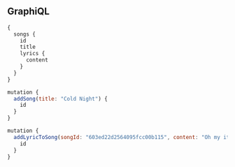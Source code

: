 ## GraphiQL

```javascript
{
  songs {
    id
    title
    lyrics {
      content
    }
  }
}
```

```javascript
mutation {
  addSong(title: "Cold Night") {
    id
  }
}
```

```javascript
mutation {
  addLyricToSong(songId: "603ed22d2564095fcc00b115", content: "Oh my it's a cold night") {
    id
  }
}
```

